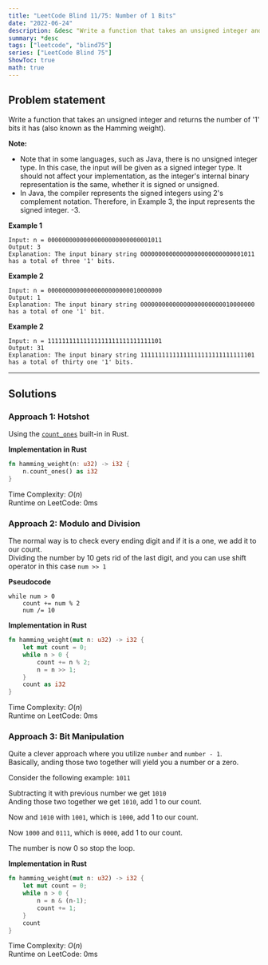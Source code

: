 ```yaml
---
title: "LeetCode Blind 11/75: Number of 1 Bits"
date: "2022-06-24"
description: &desc "Write a function that takes an unsigned integer and returns the number of '1' bits it has (also known as the Hamming weight)."
summary: *desc
tags: ["leetcode", "blind75"]
series: ["LeetCode Blind 75"]
ShowToc: true
math: true
---
```


## Problem statement
Write a function that takes an unsigned integer and returns the number of '1' bits it has (also known as the Hamming weight).

**Note:** 
* Note that in some languages, such as Java, there is no unsigned integer type. In this case, the input will be given as a signed integer type. It should not affect your implementation, as the integer's internal binary representation is the same, whether it is signed or unsigned.
* In Java, the compiler represents the signed integers using 2's complement notation. Therefore, in Example 3, the input represents the signed integer. -3. 

**Example 1**
```
Input: n = 00000000000000000000000000001011
Output: 3
Explanation: The input binary string 00000000000000000000000000001011  
has a total of three '1' bits.
```

**Example 2**
```
Input: n = 00000000000000000000000010000000
Output: 1
Explanation: The input binary string 00000000000000000000000010000000  
has a total of one '1' bit.
```

**Example 2**
```
Input: n = 11111111111111111111111111111101
Output: 31
Explanation: The input binary string 11111111111111111111111111111101  
has a total of thirty one '1' bits.
```

---

## Solutions
### Approach 1: Hotshot
Using the [`count_ones`](https://doc.rust-lang.org/std/primitive.u64.html#method.count_ones) built-in in Rust.

**Implementation in Rust**
```rs
fn hamming_weight(n: u32) -> i32 {
    n.count_ones() as i32
}
```

Time Complexity: $O(n)$  
Runtime on LeetCode: $0$ms

### Approach 2: Modulo and Division
The normal way is to check every ending digit and if it is a one, we add it to our count.  
Dividing the number by 10 gets rid of the last digit, and you can use shift operator in this case
`num >> 1`  

**Pseudocode**
```text
while num > 0
    count += num % 2
    num /= 10
```

**Implementation in Rust**
```rs
fn hamming_weight(mut n: u32) -> i32 {
    let mut count = 0;
    while n > 0 {
        count += n % 2;
        n = n >> 1;
    }
    count as i32
}
```

Time Complexity: $O(n)$  
Runtime on LeetCode: $0$ms   


### Approach 3: Bit Manipulation
Quite a clever approach where you utilize `number` and `number - 1`.  
Basically, anding those two together will yield you a number or a zero.  

Consider the following example: `1011`   

Subtracting it with previous number we get `1010`  
Anding those two together we get `1010`, add 1 to our count.  

Now and `1010` with `1001`, which is `1000`, add 1 to our count.  

Now `1000` and `0111`, which is `0000`, add 1 to our count.  

The number is now 0 so stop the loop.  

**Implementation in Rust**
```rs
fn hamming_weight(mut n: u32) -> i32 {
    let mut count = 0;
    while n > 0 {
        n = n & (n-1);
        count += 1;
    }
    count
}
```

Time Complexity: $O(n)$  
Runtime on LeetCode: $0$ms  